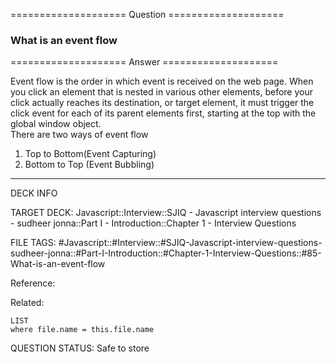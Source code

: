 ==================== Question ====================  

### What is an event flow  

==================== Answer ====================  

Event flow is the order in which event is received on the web page. When you
click an element that is nested in various other elements, before your click
actually reaches its destination, or target element, it must trigger the click
event for each of its parent elements first, starting at the top with the global
window object.  
There are two ways of event flow

1. Top to Bottom(Event Capturing)
2. Bottom to Top (Event Bubbling)

---

DECK INFO

TARGET DECK: Javascript::Interview::SJIQ - Javascript interview questions -
sudheer jonna::Part I - Introduction::Chapter 1 - Interview Questions

FILE TAGS:
#Javascript::#Interview::#SJIQ-Javascript-interview-questions-sudheer-jonna::#Part-I-Introduction::#Chapter-1-Interview-Questions::#85-What-is-an-event-flow

Reference:

Related:

```dataview
LIST
where file.name = this.file.name
```

QUESTION STATUS: Safe to store
